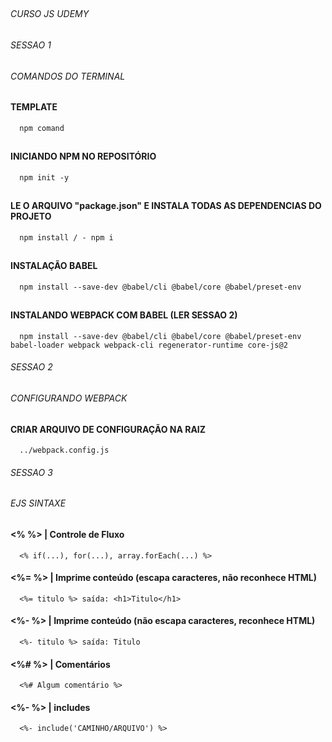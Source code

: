   ##                      ##
###### *CURSO JS UDEMY* ######
  ##                      ##

###### *SESSAO 1*             #####
###### *COMANDOS DO TERMINAL* #####
######                        #####

  #### **TEMPLATE**
      npm comand

  ##
  ##
  #### **INICIANDO NPM NO REPOSITÓRIO**
      npm init -y

  ##
  ##
  #### **LE O ARQUIVO "package.json" E INSTALA TODAS AS DEPENDENCIAS DO PROJETO**
      npm install / - npm i

  ##
  ##
  #### **INSTALAÇÃO BABEL** 
      npm install --save-dev @babel/cli @babel/core @babel/preset-env

  ##
  ##    
  #### **INSTALANDO WEBPACK COM BABEL (LER SESSAO 2)**
      npm install --save-dev @babel/cli @babel/core @babel/preset-env babel-loader webpack webpack-cli regenerator-runtime core-js@2

###### *SESSAO 2*             #####
###### *CONFIGURANDO WEBPACK* #####
######                        #####

  #### **CRIAR ARQUIVO DE CONFIGURAÇÃO NA RAIZ**
      ../webpack.config.js

###### *SESSAO 3*             #####
###### *EJS SINTAXE*          #####
######                        #####

  #### **<% %> | Controle de Fluxo**
      <% if(...), for(...), array.forEach(...) %>

  #### **<%= %> | Imprime conteúdo (escapa caracteres, não reconhece HTML)**
      <%= titulo %> saída: <h1>Titulo</h1>
  #### **<%- %> | Imprime conteúdo (não escapa caracteres, reconhece HTML)**
      <%- titulo %> saída: Titulo

  #### **<%# %> | Comentários**
      <%# Algum comentário %>

  #### **<%- %> | includes**
      <%- include('CAMINHO/ARQUIVO') %>


  

